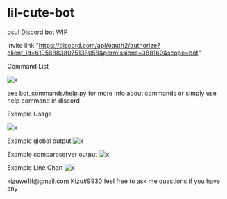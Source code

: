 # lil-cute-bot
osu! Discord bot WIP

invite link "https://discord.com/api/oauth2/authorize?client_id=619588838075138058&permissions=388160&scope=bot"


Command List

![x](https://cdn.discordapp.com/attachments/526881587682344982/840022238871027772/help.png)

see bot_commands/help.py for more info about commands
or simply use help command in discord

Example Usage

![x](https://1lf.s-ul.eu/UfSl1SV6HkJilWn)



Example global output
![x](https://cdn.discordapp.com/attachments/526881587682344982/840023404404146206/output.png)

Example compareserver output
![x](https://cdn.discordapp.com/attachments/526881587682344982/840023551041863750/output.png)


Example Line Chart
![x](https://cdn.discordapp.com/attachments/526881587682344982/840022997753921566/chart.png)




kizuwe1lf@gmail.com
Kizu#9930
feel free to ask me questions if you have any
